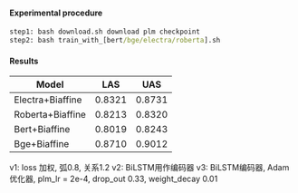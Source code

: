 #### Experimental procedure

```cmd
step1: bash download.sh download plm checkpoint
step2: bash train_with_[bert/bge/electra/roberta].sh
```

#### Results

| Model            | LAS | UAS |
|------------------|-----------|-----------|
| Electra+Biaffine | 0.8321    | 0.8731    |
| Roberta+Biaffine | 0.8213    | 0.8320    |
| Bert+Biaffine    | 0.8019    | 0.8243    |
| Bge+Biaffine     | 0.8710    | 0.9012    |

v1: loss 加权, 弧0.8, 关系1.2
v2: BiLSTM用作编码器
v3: BiLSTM编码器, Adam优化器, plm_lr = 2e-4, drop_out 0.33, weight_decay 0.01
